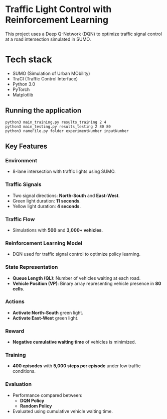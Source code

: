 # Traffic Light Control with Reinforcement Learning

This project uses a Deep Q-Network (DQN) to optimize traffic signal control at a road intersection simulated in SUMO.


# Tech stack
* SUMO (Simulation of Urban MObility)
* TraCI (Traffic Control Interface)
* Python 3.0
* PyTorch
* Matplotlib


## Running the application 
```shell script
python3 main_training.py results_training 2 4
python3 main_testing.py results_testing 2 80 80
python3 nameFile.py folder experimentNumber inputNumber
```

## Key Features  

### Environment  
- 8-lane intersection with traffic lights using SUMO.  

### Traffic Signals  
- Two signal directions: **North-South** and **East-West**.  
- Green light duration: **11 seconds**.  
- Yellow light duration: **4 seconds**.  

### Traffic Flow  
- Simulations with **500** and **3,000+ vehicles**.  

### Reinforcement Learning Model  
- DQN used for traffic signal control to optimize policy learning.  

### State Representation  
- **Queue Length (QL)**: Number of vehicles waiting at each road.  
- **Vehicle Position (VP)**: Binary array representing vehicle presence in **80 cells**.  

### Actions  
- **Activate North-South** green light.  
- **Activate East-West** green light.  

### Reward  
- **Negative cumulative waiting time** of vehicles is minimized.  

### Training  
- **400 episodes** with **5,000 steps per episode** under low traffic conditions.  

### Evaluation  
- Performance compared between:  
  - **DQN Policy**  
  - **Random Policy**  
- Evaluated using cumulative vehicle waiting time.  
